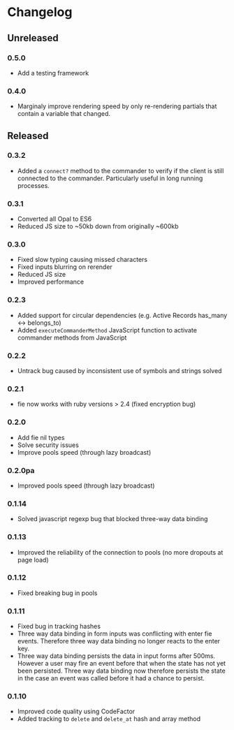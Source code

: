 # Changelog
## Unreleased
### 0.5.0
- Add a testing framework
### 0.4.0
- Marginaly improve rendering speed by only re-rendering partials that contain a variable that changed.

## Released
### 0.3.2
- Added a `connect?` method to the commander to verify if the client is still connected to the commander. Particularly useful in long running processes.
### 0.3.1
- Converted all Opal to ES6
- Reduced JS size to ~50kb down from originally ~600kb
### 0.3.0
- Fixed slow typing causing missed characters
- Fixed inputs blurring on rerender
- Reduced JS size
- Improved performance
### 0.2.3
- Added support for circular dependencies (e.g. Active Records has_many <-> belongs_to)
- Added `executeCommanderMethod` JavaScript function to activate commander methods from JavaScript
### 0.2.2
- Untrack bug caused by inconsistent use of symbols and strings solved
### 0.2.1
- fie now works with ruby versions > 2.4 (fixed encryption bug)
### 0.2.0
- Add fie nil types
- Solve security issues
- Improve pools speed (through lazy broadcast)
### 0.2.0pa
- Improved pools speed (through lazy broadcast)
### 0.1.14
- Solved javascript regexp bug that blocked three-way data binding
### 0.1.13
- Improved the reliability of the connection to pools (no more dropouts at page load)
### 0.1.12
- Fixed breaking bug in pools
### 0.1.11
- Fixed bug in tracking hashes
- Three way data binding in form inputs was conflicting with enter fie events. Therefore three way data binding no longer reacts to the enter key.
- Three way data binding persists the data in input forms after 500ms. However a user may fire an event before that when the state has not yet been persisted. Three way data binding now therefore persists the state in the case an event was called before it had a chance to persist.
### 0.1.10
- Improved code quality using CodeFactor
- Added tracking to `delete` and `delete_at` hash and array method